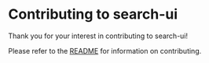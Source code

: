 Contributing to search-ui 
=============================

Thank you for your interest in contributing to search-ui! 

Please refer to the [README](./README.md#contribute-) for information on contributing.
